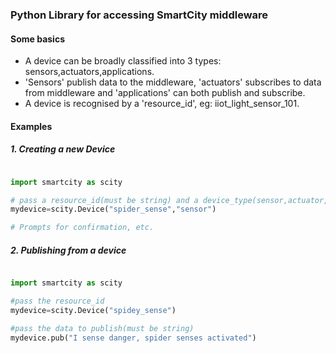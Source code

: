 ### Python Library for accessing SmartCity middleware

#### Some basics

- A device can be broadly classified into 3 types: sensors,actuators,applications.
- 'Sensors' publish data to the middleware, 'actuators' subscribes to data from middleware and 'applications' can both publish and subscribe.
- A device is recognised by a 'resource_id', eg: iiot_light_sensor_101.


#### Examples
##### 1. Creating a new Device

```python

import smartcity as scity

# pass a resource_id(must be string) and a device_type(sensor,actuator,application[default])
mydevice=scity.Device("spider_sense","sensor")

# Prompts for confirmation, etc.

```

##### 2. Publishing from a device

```python

import smartcity as scity

#pass the resource_id
mydevice=scity.Device("spidey_sense")

#pass the data to publish(must be string)
mydevice.pub("I sense danger, spider senses activated")

```
 
